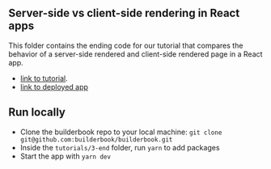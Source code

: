 ## Server-side vs client-side rendering in React apps
This folder contains the ending code for our tutorial that compares the behavior of a server-side rendered and client-side rendered page in a React app.

- [link to tutorial](https://hackernoon.com/server-side-vs-client-side-rendering-in-react-apps-443efd6f2e87).
- [link to deployed app](https://ssr-csr.builderbook.org/)


## Run locally
- Clone the builderbook repo to your local machine: `git clone git@github.com:builderbook/builderbook.git`
- Inside the `tutorials/3-end` folder, run `yarn` to add packages
- Start the app with `yarn dev`